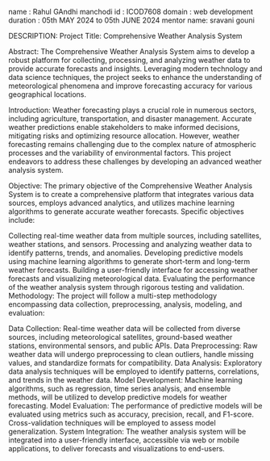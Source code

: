 name       : Rahul GAndhi manchodi
id         : ICOD7608
domain     : web development
duration   : 05th MAY 2024 to 05th JUNE 2024
mentor name: sravani gouni

DESCRIPTION:
        Project Title: Comprehensive Weather Analysis System

Abstract:
The Comprehensive Weather Analysis System aims to develop a robust platform for collecting, processing, and analyzing weather data to provide accurate forecasts and insights. Leveraging modern technology and data science techniques, the project seeks to enhance the understanding of meteorological phenomena and improve forecasting accuracy for various geographical locations.

Introduction:
Weather forecasting plays a crucial role in numerous sectors, including agriculture, transportation, and disaster management. Accurate weather predictions enable stakeholders to make informed decisions, mitigating risks and optimizing resource allocation. However, weather forecasting remains challenging due to the complex nature of atmospheric processes and the variability of environmental factors. This project endeavors to address these challenges by developing an advanced weather analysis system.

Objective:
The primary objective of the Comprehensive Weather Analysis System is to create a comprehensive platform that integrates various data sources, employs advanced analytics, and utilizes machine learning algorithms to generate accurate weather forecasts. Specific objectives include:

Collecting real-time weather data from multiple sources, including satellites, weather stations, and sensors.
Processing and analyzing weather data to identify patterns, trends, and anomalies.
Developing predictive models using machine learning algorithms to generate short-term and long-term weather forecasts.
Building a user-friendly interface for accessing weather forecasts and visualizing meteorological data.
Evaluating the performance of the weather analysis system through rigorous testing and validation.
Methodology:
The project will follow a multi-step methodology encompassing data collection, preprocessing, analysis, modeling, and evaluation:

Data Collection: Real-time weather data will be collected from diverse sources, including meteorological satellites, ground-based weather stations, environmental sensors, and public APIs.
Data Preprocessing: Raw weather data will undergo preprocessing to clean outliers, handle missing values, and standardize formats for compatibility.
Data Analysis: Exploratory data analysis techniques will be employed to identify patterns, correlations, and trends in the weather data.
Model Development: Machine learning algorithms, such as regression, time series analysis, and ensemble methods, will be utilized to develop predictive models for weather forecasting.
Model Evaluation: The performance of predictive models will be evaluated using metrics such as accuracy, precision, recall, and F1-score. Cross-validation techniques will be employed to assess model generalization.
System Integration: The weather analysis system will be integrated into a user-friendly interface, accessible via web or mobile applications, to deliver forecasts and visualizations to end-users.
